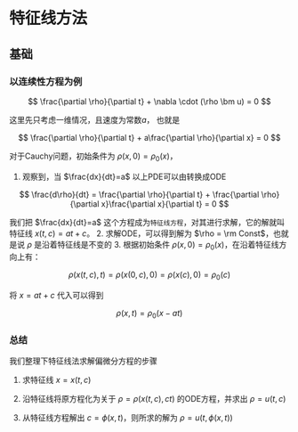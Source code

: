# 特征线方法

## 基础
### 以连续性方程为例

$$
\frac{\partial \rho}{\partial t} + \nabla \cdot (\rho \bm u) = 0
$$

这里先只考虑一维情况，且速度为常数$a$， 也就是

$$
\frac{\partial \rho}{\partial t} + a\frac{\partial \rho}{\partial x} = 0
$$

对于Cauchy问题，初始条件为 $\rho(x, 0) = \rho_0(x)$，

1. 观察到，当 $\frac{dx}{dt}=a$ 以上PDE可以由转换成ODE
   
$$
\frac{d\rho}{dt} = \frac{\partial \rho}{\partial t} + \frac{\partial \rho}{\partial x}\frac{\partial x}{\partial t} = 0
$$
   
   我们把 $\frac{dx}{dt}=a$ 这个方程成为`特征线方程`，对其进行求解，它的解就叫特征线 $x(t, c) = at + c$。
2. 求解ODE，可以得到解为 $\rho = \rm Const$，也就是说 $\rho$ 是沿着特征线是不变的
3. 根据初始条件 $\rho(x, 0) = \rho_0(x)$，在沿着特征线方向上有：
   
$$
\rho(x(t,c), t) = \rho(x(0,c),0) = \rho(x(c), 0) = \rho_0(c)
$$

将 $x=at+c$ 代入可以得到

$$
\rho(x, t) = \rho_0(x-at)
$$

### 总结
我们整理下特征线法求解偏微分方程的步骤

1. 求特征线 $x = x(t, c)$

2. 沿特征线将原方程化为关于 $\rho = \rho(x(t,c), c t)$ 的ODE方程，并求出 $\rho = u(t,c)$

3. 从特征线方程解出 $c = \phi(x ,t)$，则所求的解为 $\rho = u(t, \phi(x, t))$

